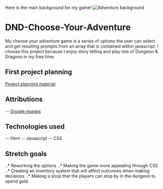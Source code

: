 Here is the main background for my game!
![Adventure background](https://cdn1.epicgames.com/ue/product/Screenshot/Door6-1920x1080-53f0b84a2c5d0301a48a41ffca467dd2.png?resize=1&w=1920)

# DND-Choose-Your-Adventure
My choose your adventure game is a series of options the user can select and get resulting prompts from an array that is contained within javascript. I choose this project because I enjoy story telling and play lots of Dungeon & Dragons in my free time.

## First project planning 
[Project planning material](https://docs.google.com/document/d/15MZs_xAvfDJeuWONbSkgV2hv5O_3T2mtGwqfdl2jN1c/edit)

## Attributions
-- [Google images](https://images.google.com/)

## Technologies used
-- Html
-- Javascript
-- CSS

## Stretch goals
..* Reworking the options
..* Making the game more appealing through CSS
..* Creating an inventory system that will affect outcomes when making decisions
..* Making a shop that the players can stop by in the dungeon to spend gold